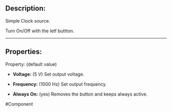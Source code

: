 ## Description:
Simple Clock source.

Turn On/Off with the letf buttton.

---

## Properties:
Property: (default value)

- **Voltage:** (5 V)
   Set output voltage.

- **Frequency:**  (1000 Hz)
   Set output frequency.

- **Always On:** (yes)
   Removes the button and keeps always active.
   
#Component